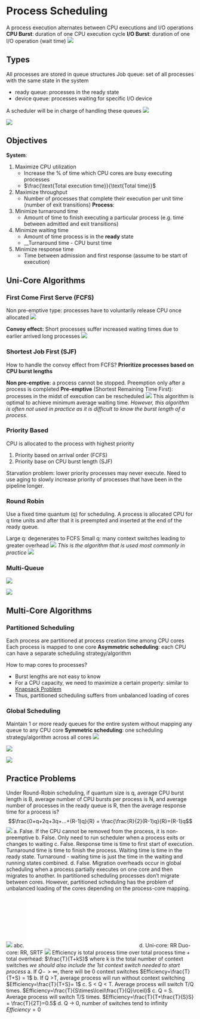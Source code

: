 # Process Scheduling
A process execution alternates between CPU executions and I/O operations
__CPU Burst__: duration of one CPU execution cycle
__I/O Burst__: duration of one I/O operation (wait time)
![](https://i.imgur.com/dztmS0B.png)
## Types
All processes are stored in queue structures
Job queue: set of all processes with the same state in the system
- ready queue: processes in the ready state
- device queue: processes waiting for specific I/O device

A scheduler will be in charge of handling these queues
![](https://i.imgur.com/fjJLGsE.png)

![](https://i.imgur.com/JWypMYa.png)
## Objectives
__System__:
1. Maximize CPU utilization
	- Increase the % of time which CPU cores are busy executing processes
	- $\frac{\text{Total execution time}}{\text{Total time}}$ 
2. Maximize throughput
	- Number of processes that complete their execution per unit time (number of exit transitions)
__Process__:
1. Minimize turnaround time
	- Amount of time to finish executing a particular process (e.g. time between admitted and exit transitions)
2. Minimize waiting time
	- Amount of time process is in the __ready__ state
	- __Turnaround time - CPU burst time
3. Minimize response time
	- Time between admission and first response (assume to be start of execution)
## Uni-Core Algorithms
### First Come First Serve (FCFS)
Non pre-emptive type: processes have to voluntarily release CPU once allocated
![](https://i.imgur.com/Zl2BurR.png)

__Convoy effect:__ Short processes suffer increased waiting times due to earlier arrived long processes
![](https://i.imgur.com/mNeQ2yS.png)
### Shortest Job First (SJF)
How to handle the convoy effect from FCFS? __Prioritize processes based on CPU burst lengths__

__Non pre-emptive__: a process cannot be stopped. Preemption only after a process is completed
__Pre-emptive__ (Shortest Remaining Time First): processes in the midst of execution can be rescheduled
![](https://i.imgur.com/aNa162L.png)
This algorithm is optimal to achieve minimum average waiting time. _However, this algorithm is often not used in practice as it is difficult to know the burst length of a process._
### Priority Based
CPU is allocated to the process with highest priority
1. Priority based on arrival order (FCFS)
2. Priority base on CPU burst length (SJF)

Starvation problem: lower priority processes may never execute. Need to use aging to slowly increase priority of processes that have been in the pipeline longer.
### Round Robin
Use a fixed time quantum (q) for scheduling. A process is allocated CPU for q time units and after that it is preempted and inserted at the end of the ready queue.

Large q: degenerates to FCFS
Small q: many context switches leading to greater overhead
![](https://i.imgur.com/EIaetjn.png)
_This is the algorithm that is used most commonly in practice_
![](https://i.imgur.com/wKh7X6w.png)
### Multi-Queue
![](https://i.imgur.com/REMdkaK.png)

![](https://i.imgur.com/dMrin7M.png)
## Multi-Core Algorithms
### Partitioned Scheduling
Each process are partitioned at process creation time among CPU cores
Each process is mapped to one core
__Asymmetric scheduling__: each CPU can have a separate scheduling strategy/algorithm

How to map cores to processes?
- Burst lengths are not easy to know
- For a CPU capacity, we need to maximize a certain property: similar to [Knapsack Problem](Notes/Knapsack%20Problem.md)
- Thus, partitioned scheduling suffers from unbalanced loading of cores
### Global Scheduling
Maintain 1 or more ready queues for the entire system without mapping any queue to any CPU core
__Symmetric scheduling__: one scheduling strategy/algorithm across all cores
![](https://i.imgur.com/iIndE5i.png)

![](https://i.imgur.com/CLAO4wv.png)

![](https://i.imgur.com/a7HDMCi.png)
## Practice Problems
Under Round-Robin scheduling, if quantum size is q, average CPU burst length is B, average number of CPU bursts per process is N, and average number of processes in the ready queue is R, then the average response time for a process is?
$$\frac{0+q+2q+3q+...+(R-1)q}{R} = \frac{\frac{R}{2}(R-1)q}{R}=(R-1)q$$
![](https://i.imgur.com/KuJF3Ze.png)
a. False. If the CPU cannot be removed from the process, it is non-preemptive
b. False. Only need to run scheduler when a process exits or changes to waiting
c. False. Response time is time to first start of execution. Turnaround time is time to finish the process. Waiting time is time in the ready state. Turnaround - waiting time is just the time in the waiting and running states combined.
d. False. Migration overheads occur in global scheduling when a process partially executes on one core and then migrates to another. In partitioned scheduling processes don’t migrate between cores. However, partitioned scheduling has the problem of unbalanced loading of the cores depending on the process-core mapping.
![](https://i.imgur.com/w1gOgdk.png)
abc.
![ 800](Excalidraw/Drawing%202022-08-28%2021.06.51.excalidraw.md)
d.
Uni-core: RR
Duo-core: RR, SRTF
![](https://i.imgur.com/SyhdEDn.png)
Efficiency is total process time over total process time + total overhead: $\frac{T}{T+kS}$
where k is the total number of context switches
*we should also include the 1st context switch needed to start process*
a. If $Q->\infty$, there will be 0 context switches 
$Efficiency=\frac{T}{T+S} = 1$
b. If Q >T, average process will run without context switching
$Efficiency=\frac{T}{T+S}= 1$
c. S < Q < T. Average process will switch T/Q times.
$Efficiency=\frac{T}{S\times\lceil\frac{T}{Q}\rceil}$
c. Q = S. Average process will switch T/S times.
$Efficiency=\frac{T}{T+\frac{T}{S}S} = \frac{T}{2T}=0.5$
d. Q -> 0, number of switches tend to infinity
$Efficiency=0$